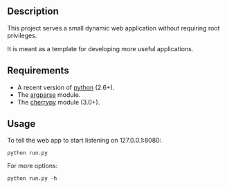 Description
-----------

This project serves a small dynamic web application without
requiring root privileges.

It is meant as a template for developing more useful applications.


Requirements
------------

* A recent version of [python](http://www.python.org/) (2.6+).
* The [argparse](http://code.google.com/p/argparse/) module.
* The [cherrypy](http://www.cherrypy.org/) module (3.0+).


Usage
-----

To tell the web app to start listening on 127.0.0.1:8080:

    python run.py

For more options:

    python run.py -h
